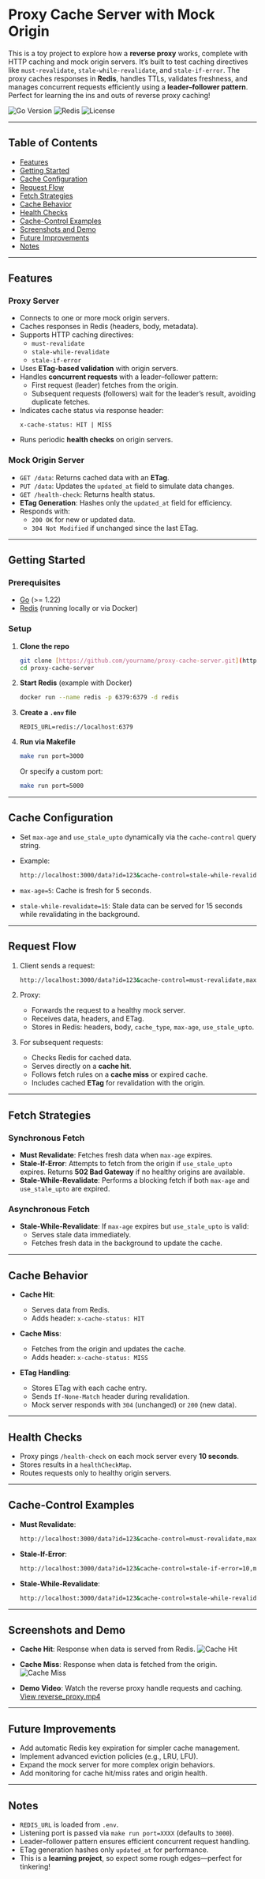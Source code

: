 # Proxy Cache Server with Mock Origin

This is a toy project to explore how a **reverse proxy** works, complete with HTTP caching and mock origin servers. It’s built to test caching directives like `must-revalidate`, `stale-while-revalidate`, and `stale-if-error`. The proxy caches responses in **Redis**, handles TTLs, validates freshness, and manages concurrent requests efficiently using a **leader–follower pattern**. Perfect for learning the ins and outs of reverse proxy caching!

![Go Version](https://img.shields.io/badge/Go-1.22-blue)
![Redis](https://img.shields.io/badge/Redis-enabled-red)
![License](https://img.shields.io/badge/license-MIT-green)

---

## Table of Contents

- [Features](#features)
- [Getting Started](#getting-started)
- [Cache Configuration](#cache-configuration)
- [Request Flow](#request-flow)
- [Fetch Strategies](#fetch-strategies)
- [Cache Behavior](#cache-behavior)
- [Health Checks](#health-checks)
- [Cache-Control Examples](#cache-control-examples)
- [Screenshots and Demo](#screenshots-and-demo)
- [Future Improvements](#future-improvements)
- [Notes](#notes)

---

## Features

### Proxy Server

- Connects to one or more mock origin servers.
- Caches responses in Redis (headers, body, metadata).
- Supports HTTP caching directives:
  - `must-revalidate`
  - `stale-while-revalidate`
  - `stale-if-error`
- Uses **ETag-based validation** with origin servers.
- Handles **concurrent requests** with a leader–follower pattern:
  - First request (leader) fetches from the origin.
  - Subsequent requests (followers) wait for the leader’s result, avoiding duplicate fetches.
- Indicates cache status via response header:
  ```http
  x-cache-status: HIT | MISS
  ```
- Runs periodic **health checks** on origin servers.

### Mock Origin Server

- `GET /data`: Returns cached data with an **ETag**.
- `PUT /data`: Updates the `updated_at` field to simulate data changes.
- `GET /health-check`: Returns health status.
- **ETag Generation**: Hashes only the `updated_at` field for efficiency.
- Responds with:
  - `200 OK` for new or updated data.
  - `304 Not Modified` if unchanged since the last ETag.

---

## Getting Started

### Prerequisites

- [Go](https://go.dev/dl/) (>= 1.22)
- [Redis](https://redis.io/) (running locally or via Docker)

### Setup

1. **Clone the repo**

   ```bash
   git clone [https://github.com/yourname/proxy-cache-server.git](https://github.com/yourname/proxy-cache-server.git)
   cd proxy-cache-server
   ```

2. **Start Redis** (example with Docker)

   ```bash
   docker run --name redis -p 6379:6379 -d redis
   ```

3. **Create a `.env` file**

   ```dotenv
   REDIS_URL=redis://localhost:6379
   ```

4. **Run via Makefile**
   ```bash
   make run port=3000
   ```
   Or specify a custom port:
   ```bash
   make run port=5000
   ```

---

## Cache Configuration

- Set `max-age` and `use_stale_upto` dynamically via the `cache-control` query string.

- Example:
  ```bash
  http://localhost:3000/data?id=123&cache-control=stale-while-revalidate=15,max-age=5
  ```
- `max-age=5`: Cache is fresh for 5 seconds.
- `stale-while-revalidate=15`: Stale data can be served for 15 seconds while revalidating in the background.

---

## Request Flow

1. Client sends a request:

   ```bash
   http://localhost:3000/data?id=123&cache-control=must-revalidate,max-age=10
   ```

2. Proxy:

   - Forwards the request to a healthy mock server.
   - Receives data, headers, and ETag.
   - Stores in Redis: headers, body, `cache_type`, `max-age`, `use_stale_upto`.

3. For subsequent requests:
   - Checks Redis for cached data.
   - Serves directly on a **cache hit**.
   - Follows fetch rules on a **cache miss** or expired cache.
   - Includes cached **ETag** for revalidation with the origin.

---

## Fetch Strategies

### Synchronous Fetch

- **Must Revalidate**: Fetches fresh data when `max-age` expires.
- **Stale-If-Error**: Attempts to fetch from the origin if `use_stale_upto` expires. Returns **502 Bad Gateway** if no healthy origins are available.
- **Stale-While-Revalidate**: Performs a blocking fetch if both `max-age` and `use_stale_upto` are expired.

### Asynchronous Fetch

- **Stale-While-Revalidate**: If `max-age` expires but `use_stale_upto` is valid:
  - Serves stale data immediately.
  - Fetches fresh data in the background to update the cache.

---

## Cache Behavior

- **Cache Hit**:

  - Serves data from Redis.
  - Adds header: `x-cache-status: HIT`

- **Cache Miss**:

  - Fetches from the origin and updates the cache.
  - Adds header: `x-cache-status: MISS`

- **ETag Handling**:
  - Stores ETag with each cache entry.
  - Sends `If-None-Match` header during revalidation.
  - Mock server responds with `304` (unchanged) or `200` (new data).

---

## Health Checks

- Proxy pings `/health-check` on each mock server every **10 seconds**.
- Stores results in a `healthCheckMap`.
- Routes requests only to healthy origin servers.

---

## Cache-Control Examples

- **Must Revalidate**:

  ```bash
  http://localhost:3000/data?id=123&cache-control=must-revalidate,max-age=10
  ```

- **Stale-If-Error**:

  ```bash
  http://localhost:3000/data?id=123&cache-control=stale-if-error=10,max-age=5
  ```

- **Stale-While-Revalidate**:
  ```bash
  http://localhost:3000/data?id=123&cache-control=stale-while-revalidate=10,max-age=10
  ```

---

## Screenshots and Demo

- **Cache Hit**: Response when data is served from Redis.
  ![Cache Hit](assets/cache_hit.png)

- **Cache Miss**: Response when data is fetched from the origin.
  ![Cache Miss](assets/cache_miss.png)

- **Demo Video**: Watch the reverse proxy handle requests and caching.
  [View reverse_proxy.mp4](assets/reverse_proxy.mp4)

---

## Future Improvements

- Add automatic Redis key expiration for simpler cache management.
- Implement advanced eviction policies (e.g., LRU, LFU).
- Expand the mock server for more complex origin behaviors.
- Add monitoring for cache hit/miss rates and origin health.

---

## Notes

- `REDIS_URL` is loaded from `.env`.
- Listening port is passed via `make run port=XXXX` (defaults to `3000`).
- Leader–follower pattern ensures efficient concurrent request handling.
- ETag generation hashes only `updated_at` for performance.
- This is a **learning project**, so expect some rough edges—perfect for tinkering!

